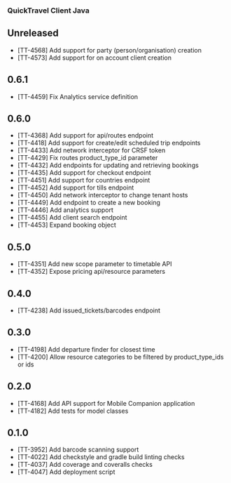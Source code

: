 ### QuickTravel Client Java

## Unreleased

* [TT-4568] Add support for party (person/organisation) creation
* [TT-4573] Add support for on account client creation

## 0.6.1

* [TT-4459] Fix Analytics service definition

## 0.6.0

* [TT-4368] Add support for api/routes endpoint
* [TT-4418] Add support for create/edit scheduled trip endpoints
* [TT-4433] Add network interceptor for CRSF token
* [TT-4429] Fix routes product_type_id parameter
* [TT-4432] Add endpoints for updating and retrieving bookings
* [TT-4435] Add support for checkout endpoint
* [TT-4451] Add support for countries endpoint
* [TT-4452] Add support for tills endpoint
* [TT-4450] Add network interceptor to change tenant hosts
* [TT-4449] Add endpoint to create a new booking
* [TT-4446] Add analytics support
* [TT-4455] Add client search endpoint
* [TT-4453] Expand booking object

## 0.5.0

* [TT-4351] Add new scope parameter to timetable API
* [TT-4352] Expose pricing api/resource parameters

## 0.4.0

* [TT-4238] Add issued_tickets/barcodes endpoint

## 0.3.0

* [TT-4198] Add departure finder for closest time
* [TT-4200] Allow resource categories to be filtered by product_type_ids or ids

## 0.2.0

* [TT-4168] Add API support for Mobile Companion application
* [TT-4182] Add tests for model classes

## 0.1.0

* [TT-3952] Add barcode scanning support
* [TT-4022] Add checkstyle and gradle build linting checks
* [TT-4037] Add coverage and coveralls checks
* [TT-4047] Add deployment script

